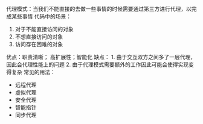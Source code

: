代理模式：当我们不能直接的去做一些事情的时候需要通过第三方进行代理，以完成某些事情
代码中的场景：
1. 对于不能直接访问的对象
2. 不想直接访问的对象
3. 访问存在困难的对象

优点：职责清晰； 高扩展性；智能化
缺点：
	1. 由于交互双方之间多了一层代理，因此会代理性能上的问题
	2. 由于代理模式需要额外的工作因此可能会使得实现变得复杂
常见的用法：
- 远程代理
- 虚拟代理
- 安全代理
- 智能指针
- 同步代理
